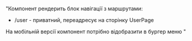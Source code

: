 "Компонент рендерить блок навігації з маршрутами:

- /user - приватний, переадресує на сторінку UserPage

На мобільній версії компонент потрібно відобразити в бургер меню "
